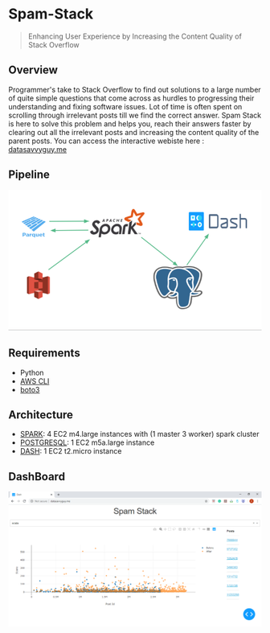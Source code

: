 # Spam-Stack
> Enhancing User Experience by Increasing the Content Quality of Stack Overflow

## Overview
Programmer's take to Stack Overflow to find out solutions to a large number of quite simple questions that come across as hurdles to progressing their understanding and fixing software issues. Lot of time is often spent on scrolling through irrelevant posts till we find the correct answer. Spam Stack is here to solve this problem and helps you, reach their answers faster by clearing out all the irrelevant posts and increasing the content quality of the parent posts.
You can access the interactive webiste here : [datasavvyguy.me](http://www.datasavvyguy.me/)

## Pipeline
![Pipeline](https://github.com/Omkaar23/stackoverflow-analytics/blob/develop/assets/pipeline.PNG)

## Requirements
* Python
* [AWS CLI](https://aws.amazon.com/cli/)
* [boto3](https://boto3.amazonaws.com/v1/documentation/api/latest/guide/quickstart.html#installation)

## Architecture
* [SPARK](https://blog.insightdatascience.com/simply-install-spark-cluster-mode-341843a52b88): 4 EC2 m4.large instances with (1 master 3 worker) spark cluster
* [POSTGRESQL](https://blog.insightdatascience.com/simply-install-postgresql-58c1e4ebf252): 1 EC2 m5a.large instance
* [DASH](https://dash.plot.ly/installation): 1 EC2 t2.micro instance 

## DashBoard
![DashBoard](https://github.com/Omkaar23/stackoverflow-analytics/blob/develop/assets/frontend.PNG)


